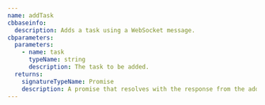 ```yaml
---
name: addTask
cbbaseinfo:
  description: Adds a task using a WebSocket message.
cbparameters:
  parameters:
    - name: task
      typeName: string
      description: The task to be added.
  returns:
    signatureTypeName: Promise
    description: A promise that resolves with the response from the add task event.
---
```

<CBBaseInfo/> 
 <CBParameters/>